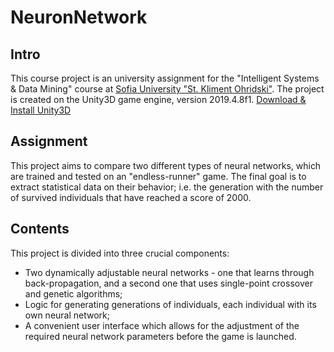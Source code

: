 # NeuronNetwork
## Intro
This course project is an university assignment for the "Intelligent Systems & Data Mining" course at [Sofia University "St. Kliment Ohridski"](https://www.uni-sofia.bg/). The project is created on the Unity3D game engine, version 2019.4.8f1.
[Download & Install Unity3D](https://unity3d.com/get-unity/download)

## Assignment
This project aims to compare two different types of neural networks, which are trained and tested on an "endless-runner" game. The final goal is to extract statistical data on their behavior; i.e. the generation with the number of survived individuals that have reached a score of 2000.

## Contents
This project is divided into three crucial components:
- Two dynamically adjustable neural networks - one that learns through back-propagation, and a second one that uses single-point crossover and genetic algorithms;
- Logic for generating generations of individuals, each individual with its own neural network;
- A convenient user interface which allows for the adjustment of the required neural network parameters before the game is launched.

